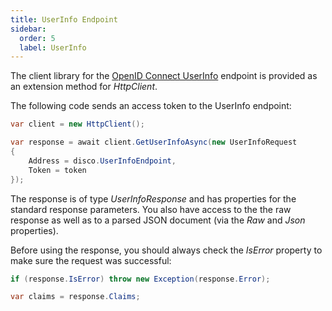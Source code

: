 ```yaml
---
title: UserInfo Endpoint
sidebar:
  order: 5
  label: UserInfo
---
```


The client library for the [OpenID Connect
UserInfo](https://openid.net/specs/openid-connect-core-1_0.html#userinfo)
endpoint is provided as an extension method for *HttpClient*.

The following code sends an access token to the UserInfo endpoint:

```csharp
var client = new HttpClient();

var response = await client.GetUserInfoAsync(new UserInfoRequest
{
    Address = disco.UserInfoEndpoint,
    Token = token
});
```

The response is of type *UserInfoResponse* and has properties for the
standard response parameters. You also have access to the the raw
response as well as to a parsed JSON document (via the *Raw* and *Json*
properties).

Before using the response, you should always check the *IsError*
property to make sure the request was successful:

```csharp
if (response.IsError) throw new Exception(response.Error);

var claims = response.Claims;
```
